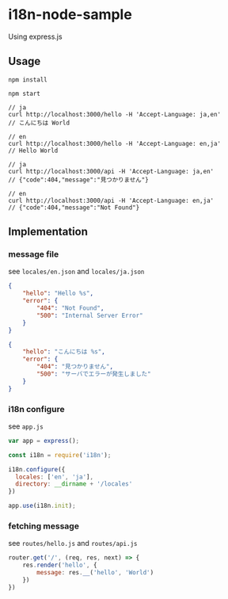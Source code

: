 i18n-node-sample
===

Using express.js

## Usage

```
npm install
```

```
npm start
```

```
// ja
curl http://localhost:3000/hello -H 'Accept-Language: ja,en'
// こんにちは World
```

```
// en
curl http://localhost:3000/hello -H 'Accept-Language: en,ja'
// Hello World
```

```
// ja
curl http://localhost:3000/api -H 'Accept-Language: ja,en'
// {"code":404,"message":"見つかりません"}
```

```
// en
curl http://localhost:3000/api -H 'Accept-Language: en,ja'
// {"code":404,"message":"Not Found"}
```

## Implementation

### message file
see `locales/en.json` and `locales/ja.json`

```json
{
	"hello": "Hello %s",
	"error": {
		"404": "Not Found",
		"500": "Internal Server Error"
	}
}
```

```json
{
    "hello": "こんにちは %s",
    "error": {
        "404": "見つかりません",
        "500": "サーバでエラーが発生しました"
    }
}
```

### i18n configure
see `app.js`

```js
var app = express();

const i18n = require('i18n');

i18n.configure({
  locales: ['en', 'ja'],
  directory: __dirname + '/locales'
})

app.use(i18n.init);
```

### fetching message
see `routes/hello.js` and `routes/api.js`

```js
router.get('/', (req, res, next) => {
    res.render('hello', {
        message: res.__('hello', 'World')
    })
})
```
